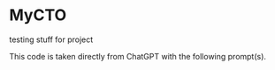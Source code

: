 # MyCTO
testing stuff for project

This code is taken directly from ChatGPT with the following prompt(s).
